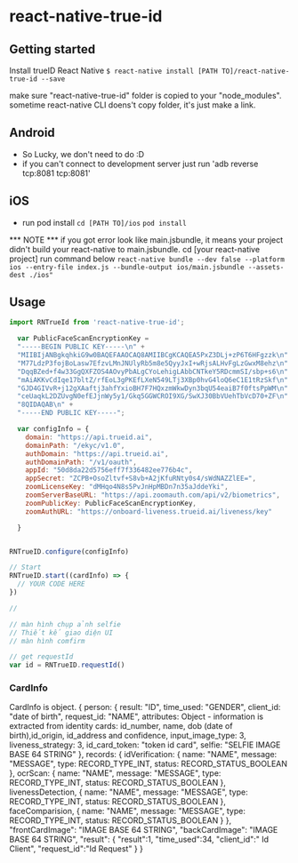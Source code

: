 # react-native-true-id

## Getting started

Install trueID React Native
`$ react-native install [PATH TO]/react-native-true-id --save`

make sure "react-native-true-id" folder is copied to your "node_modules".
sometime react-native CLI doens't copy folder, it's just make a link.

## Android
- So Lucky, we don't need to do :D
- if you can't connect to development server just run 'adb reverse tcp:8081 tcp:8081'

## iOS
- run pod install
`cd [PATH TO]/ios`
`pod install`


*** NOTE ***
if you got error look like main.jsbundle, it means your project didn't build your react-native to main.jsbundle.
cd [your react-native project] run command below
`react-native bundle --dev false --platform ios --entry-file index.js --bundle-output ios/main.jsbundle --assets-dest ./ios"`



## Usage
```javascript
import RNTrueId from 'react-native-true-id';

  var PublicFaceScanEncryptionKey =
  "-----BEGIN PUBLIC KEY-----\n" +
  "MIIBIjANBgkqhkiG9w0BAQEFAAOCAQ8AMIIBCgKCAQEA5PxZ3DLj+zP6T6HFgzzk\n" +
  "M77LdzP3fojBoLasw7EfzvLMnJNUlyRb5m8e5QyyJxI+wRjsALHvFgLzGwxM8ehz\n" +
  "DqqBZed+f4w33GgQXFZOS4AOvyPbALgCYoLehigLAbbCNTkeY5RDcmmSI/sbp+s6\n" +
  "mAiAKKvCdIqe17bltZ/rfEoL3gPKEfLXeN549LTj3XBp0hvG4loQ6eC1E1tRzSkf\n" +
  "GJD4GIVvR+j12gXAaftj3ahfYxioBH7F7HQxzmWkwDyn3bqU54eaiB7f0ftsPpWM\n" +
  "ceUaqkL2DZUvgN0efEJjnWy5y1/Gkq5GGWCROI9XG/SwXJ30BbVUehTbVcD70+ZF\n" +
  "8QIDAQAB\n" +
  "-----END PUBLIC KEY-----";

  var configInfo = {
    domain: "https://api.trueid.ai",
    domainPath: "/ekyc/v1.0",
    authDomain: "https://api.trueid.ai",
    authDomainPath: "/v1/oauth",
    appId: "50d8da22d5756eff7f336482ee776b4c",
    appSecret: "ZCPB+OsoZltvf+S8vb+A2jKfuRNty0s4/sWdNAZZlEE=",
    zoomLicenseKey: "dMHqo4N8s5PvJnHpMBDn7n35aJddeYki",
    zoomServerBaseURL: "https://api.zoomauth.com/api/v2/biometrics",
    zoomPublicKey: PublicFaceScanEncryptionKey,
    zoomAuthURL: "https://onboard-liveness.trueid.ai/liveness/key"

  }


RNTrueID.configure(configInfo)

// Start
RNTrueID.start((cardInfo) => {
  // YOUR CODE HERE
})

// 

// màn hình chụp ảnh selfie
// Thiết kế giao diện UI
// màn hình comfirm 

// get requestId
var id = RNTrueID.requestId()
```

### CardInfo
CardInfo is object.
{
  person: {
    result: "ID",
    time_used: "GENDER",
    client_id: "date of birth",
    request_id: "NAME",
    attributes: Object - information is extracted from identity cards: id_number, name, dob (date of birth),id_origin, id_address and confidence,
    input_image_type: 3,
    liveness_strategy: 3,
    id_card_token: "token id card",
    selfie: "SELFIE IMAGE BASE 64 STRING"
  },
  records: {
    idVerification: {
      name: "NAME",
      message: "MESSAGE",
      type: RECORD_TYPE_INT,
      status: RECORD_STATUS_BOOLEAN
    },
    ocrScan: {
      name: "NAME",
      message: "MESSAGE",
      type: RECORD_TYPE_INT,
      status: RECORD_STATUS_BOOLEAN
    },
    livenessDetection, {
      name: "NAME",
      message: "MESSAGE",
      type: RECORD_TYPE_INT,
      status: RECORD_STATUS_BOOLEAN
    },
    faceComparision, {
      name: "NAME",
      message: "MESSAGE",
      type: RECORD_TYPE_INT,
      status: RECORD_STATUS_BOOLEAN
    }
  },
  "frontCardImage": "IMAGE BASE 64 STRING",
  "backCardImage": "IMAGE BASE 64 STRING",
  "result": {
    "result":1,
    "time_used":34,
    "client_id":" Id Client",
    "request_id":"Id Request"
  }
}